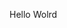Hello Wolrd


















































































































































































































































































































































































































































































































































































































































































































































































































































































































































































































































































































































































































































































































































































































































































































































































































































































































































































































































































































































































































































































































































































































































































































































































































































































































































































































































































































































































































































































































































































































































































































































































































































































































































































































































































































































































































































































































































































































































































































































































































































































































































































































































































































































































































































































































































































































































